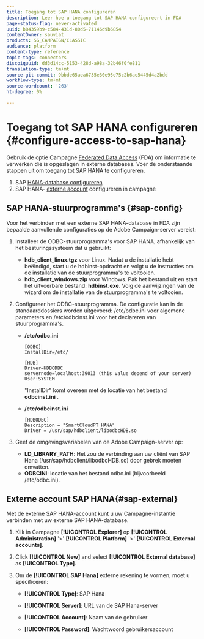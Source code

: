 ```yaml
---
title: Toegang tot SAP HANA configureren
description: Leer hoe u toegang tot SAP HANA configureert in FDA
page-status-flag: never-activated
uuid: b84359b9-c584-431d-80d5-71146d9b6854
contentOwner: sauviat
products: SG_CAMPAIGN/CLASSIC
audience: platform
content-type: reference
topic-tags: connectors
discoiquuid: dd3d14cc-5153-428d-a98a-32b46f0fe811
translation-type: tm+mt
source-git-commit: 9bbde65aea6735e30e95e75c2b6ae5445d4a2bdd
workflow-type: tm+mt
source-wordcount: '263'
ht-degree: 0%

---
```



# Toegang tot SAP HANA configureren {#configure-access-to-sap-hana}

Gebruik de optie Campagne [Federated Data Access](../../installation/using/about-fda.md) (FDA) om informatie te verwerken die is opgeslagen in externe databases. Voer de onderstaande stappen uit om toegang tot SAP HANA te configureren.

1. SAP [HANA-database configureren](#sap-config)
1. SAP HANA- [externe account](#sap-external) configureren in campagne

## SAP HANA-stuurprogramma&#39;s {#sap-config}

Voor het verbinden met een externe SAP HANA-database in FDA zijn bepaalde aanvullende configuraties op de Adobe Campaign-server vereist:

1. Installeer de ODBC-stuurprogramma&#39;s voor SAP HANA, afhankelijk van het besturingssysteem dat u gebruikt:

   * **hdb_client_linux.tgz** voor Linux. Nadat u de installatie hebt beëindigd, start u de hdbinst-opdracht en volgt u de instructies om de installatie van de stuurprogramma&#39;s te voltooien.
   * **hdb_client_windows.zip** voor Windows. Pak het bestand uit en start het uitvoerbare bestand: **hdbinst.exe**. Volg de aanwijzingen van de wizard om de installatie van de stuurprogramma&#39;s te voltooien.

1. Configureer het ODBC-stuurprogramma. De configuratie kan in de standaarddossiers worden uitgevoerd: /etc/odbc.ini voor algemene parameters en /etc/odbcinst.ini voor het declareren van stuurprogramma&#39;s.

   * **/etc/odbc.ini**

      ```
      [ODBC]
      InstallDir=/etc/
      
      [HDB]
      Driver=HDBODBC
      servernode=localhost:39013 (this value depend of your server)
      User:SYSTEM
      ```

      &quot;InstallDir&quot; komt overeen met de locatie van het bestand **odbcinst.ini** .

   * **/etc/odbcinst.ini**

      ```
      [HDBODBC]
      Description = "SmartCloudPT HANA"
      Driver = /usr/sap/hdbclient/libodbcHDB.so
      ```

1. Geef de omgevingsvariabelen van de Adobe Campaign-server op:

   * **LD_LIBRARY_PATH**: Het zou de verbinding aan uw cliënt van SAP Hana (/usr/sap/hdbclient/libodbcHDB.so) door gebrek moeten omvatten.
   * **ODBCINI**: locatie van het bestand odbc.ini (bijvoorbeeld /etc/odbc.ini).

## Externe account SAP HANA{#sap-external}

Met de externe SAP HANA-account kunt u uw Campagne-instantie verbinden met uw externe SAP HANA-database.

1. Klik in Campagne **[!UICONTROL Explorer]** op **[!UICONTROL Administration]** &#39;>&#39; **[!UICONTROL Platform]** &#39;>&#39; **[!UICONTROL External accounts]**.

1. Click **[!UICONTROL New]** and select **[!UICONTROL External database]** as **[!UICONTROL Type]**.

1. Om de **[!UICONTROL SAP Hana]** externe rekening te vormen, moet u specificeren:

   * **[!UICONTROL Type]**: SAP Hana

   * **[!UICONTROL Server]**: URL van de SAP Hana-server

   * **[!UICONTROL Account]**: Naam van de gebruiker

   * **[!UICONTROL Password]**: Wachtwoord gebruikersaccount
